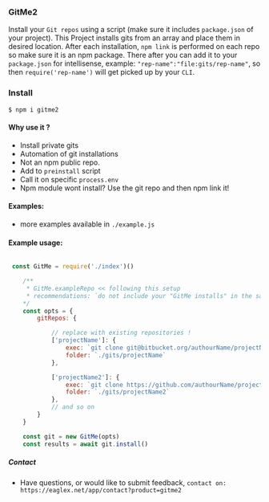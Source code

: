 ### GitMe2
Install your `Git repos` using a script (make sure it includes `package.json` of your project). This Project installs gits from an array and place them in desired location. After each installation, `npm link` is performed on each repo so make sure it is an npm package. There after you can add it to your `package.json` for intellisense, example: `"rep-name":"file:gits/rep-name"`, so then `require('rep-name')` will get picked up by your `CLI`.


### Install
```shell
$ npm i gitme2
```


#### Why use it ?
- Install private gits
- Automation of git installations
- Not an npm public repo.
- Add to `preinstall` script
- Call it on specific `process.env`
- Npm module wont install? Use the git repo and then npm link it!

#### Examples:
- more examples available in `./example.js`

#### Example usage:

```js

 const GitMe = require('./index')()

    /** 
     * GitMe.exampleRepo << following this setup
     * recommendations: `do not include your "GitMe installs" in the same dir as your project!, treat it as ./local_node_modules or ./gits`
    */
    const opts = {
        gitRepos: {

            // replace with existing repositories !
            ['projectName']: {
                exec: `git clone git@bitbucket.org/authourName/projectName.git`, 
                folder: `./gits/projectName` 
            },

            ['projectName2']: {
                exec: `git clone https://github.com/authourName/projectName2.git`,  
                folder: `./gits/projectName2` 
            },
            // and so on
        }
    }

    const git = new GitMe(opts)
    const results = await git.install()

```


##### Contact
* Have questions, or would like to submit feedback, `contact on: https://eaglex.net/app/contact?product=gitme2`


